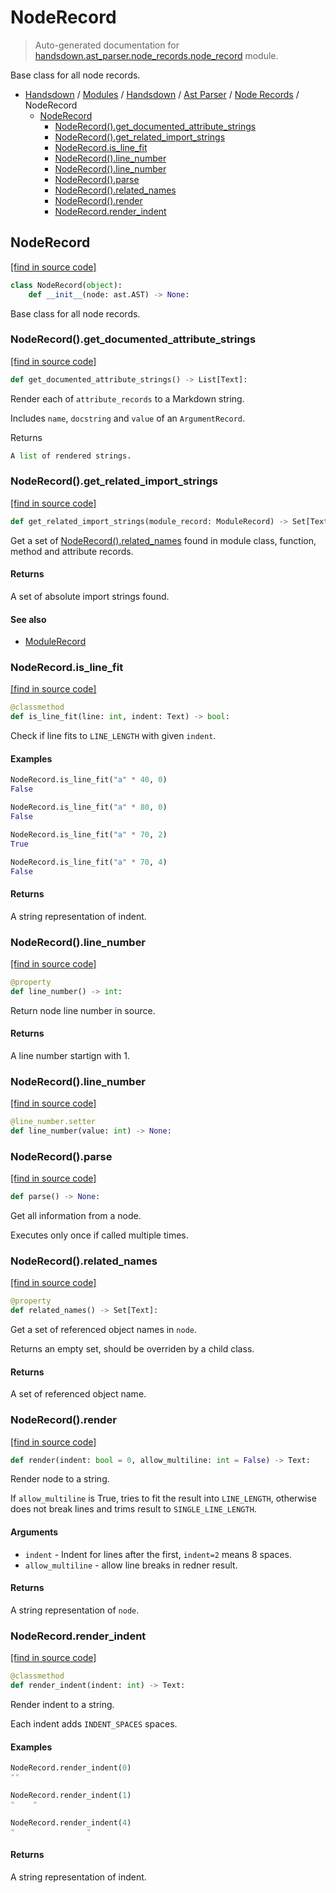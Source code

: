 # NodeRecord

> Auto-generated documentation for [handsdown.ast_parser.node_records.node_record](https://github.com/vemel/handsdown/blob/master/handsdown/ast_parser/node_records/node_record.py) module.

Base class for all node records.

- [Handsdown](../../../README.md#-handsdown---python-documentation-generator) / [Modules](../../../MODULES.md#modules) / [Handsdown](../../index.md#handsdown) / [Ast Parser](../index.md#ast-parser) / [Node Records](index.md#node-records) / NodeRecord
    - [NodeRecord](#noderecord)
        - [NodeRecord().get_documented_attribute_strings](#noderecordget_documented_attribute_strings)
        - [NodeRecord().get_related_import_strings](#noderecordget_related_import_strings)
        - [NodeRecord.is_line_fit](#noderecordis_line_fit)
        - [NodeRecord().line_number](#noderecordline_number)
        - [NodeRecord().line_number](#noderecordline_number)
        - [NodeRecord().parse](#noderecordparse)
        - [NodeRecord().related_names](#noderecordrelated_names)
        - [NodeRecord().render](#noderecordrender)
        - [NodeRecord.render_indent](#noderecordrender_indent)

## NodeRecord

[[find in source code]](https://github.com/vemel/handsdown/blob/master/handsdown/ast_parser/node_records/node_record.py#L18)

```python
class NodeRecord(object):
    def __init__(node: ast.AST) -> None:
```

Base class for all node records.

### NodeRecord().get_documented_attribute_strings

[[find in source code]](https://github.com/vemel/handsdown/blob/master/handsdown/ast_parser/node_records/node_record.py#L313)

```python
def get_documented_attribute_strings() -> List[Text]:
```

Render each of `attribute_records` to a Markdown string.

Includes `name`, `docstring` and `value` of an `ArgumentRecord`.

Returns

```python
A list of rendered strings.
```

### NodeRecord().get_related_import_strings

[[find in source code]](https://github.com/vemel/handsdown/blob/master/handsdown/ast_parser/node_records/node_record.py#L281)

```python
def get_related_import_strings(module_record: ModuleRecord) -> Set[Text]:
```

Get a set of [NodeRecord().related_names](#noderecordrelated_names) found in module class, function,
method and attribute records.

#### Returns

A set of absolute import strings found.

#### See also

- [ModuleRecord](module_record.md#modulerecord)

### NodeRecord.is_line_fit

[[find in source code]](https://github.com/vemel/handsdown/blob/master/handsdown/ast_parser/node_records/node_record.py#L232)

```python
@classmethod
def is_line_fit(line: int, indent: Text) -> bool:
```

Check if line fits to `LINE_LENGTH` with given `indent`.

#### Examples

```python
NodeRecord.is_line_fit("a" * 40, 0)
False

NodeRecord.is_line_fit("a" * 80, 0)
False

NodeRecord.is_line_fit("a" * 70, 2)
True

NodeRecord.is_line_fit("a" * 70, 4)
False
```

#### Returns

A string representation of indent.

### NodeRecord().line_number

[[find in source code]](https://github.com/vemel/handsdown/blob/master/handsdown/ast_parser/node_records/node_record.py#L55)

```python
@property
def line_number() -> int:
```

Return node line number in source.

#### Returns

A line number startign with 1.

### NodeRecord().line_number

[[find in source code]](https://github.com/vemel/handsdown/blob/master/handsdown/ast_parser/node_records/node_record.py#L71)

```python
@line_number.setter
def line_number(value: int) -> None:
```

### NodeRecord().parse

[[find in source code]](https://github.com/vemel/handsdown/blob/master/handsdown/ast_parser/node_records/node_record.py#L102)

```python
def parse() -> None:
```

Get all information from a node.

Executes only once if called multiple times.

### NodeRecord().related_names

[[find in source code]](https://github.com/vemel/handsdown/blob/master/handsdown/ast_parser/node_records/node_record.py#L84)

```python
@property
def related_names() -> Set[Text]:
```

Get a set of referenced object names in `node`.

Returns an empty set, should be overriden by a child class.

#### Returns

A set of referenced object name.

### NodeRecord().render

[[find in source code]](https://github.com/vemel/handsdown/blob/master/handsdown/ast_parser/node_records/node_record.py#L168)

```python
def render(indent: bool = 0, allow_multiline: int = False) -> Text:
```

Render node to a string.

If `allow_multiline` is True, tries to fit the result into `LINE_LENGTH`,
otherwise does not break lines and trims result to `SINGLE_LINE_LENGTH`.

#### Arguments

- `indent` - Indent for lines after the first, `indent=2` means 8 spaces.
- `allow_multiline` - allow line breaks in redner result.

#### Returns

A string representation of `node`.

### NodeRecord.render_indent

[[find in source code]](https://github.com/vemel/handsdown/blob/master/handsdown/ast_parser/node_records/node_record.py#L257)

```python
@classmethod
def render_indent(indent: int) -> Text:
```

Render indent to a string.

Each indent adds `INDENT_SPACES` spaces.

#### Examples

```python
NodeRecord.render_indent(0)
""

NodeRecord.render_indent(1)
"    "

NodeRecord.render_indent(4)
"                "
```

#### Returns

A string representation of indent.

